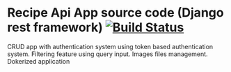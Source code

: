 # Recipe Api App source code (Django rest framework) [![Build Status](https://travis-ci.com/clintonmdev/recipe-app-api.svg?branch=main)](https://travis-ci.com/clintonmdev/recipe-app-api)
CRUD app with authentication system using token based authentication system.
Filtering feature using query input.
Images files management.
Dokerized application

